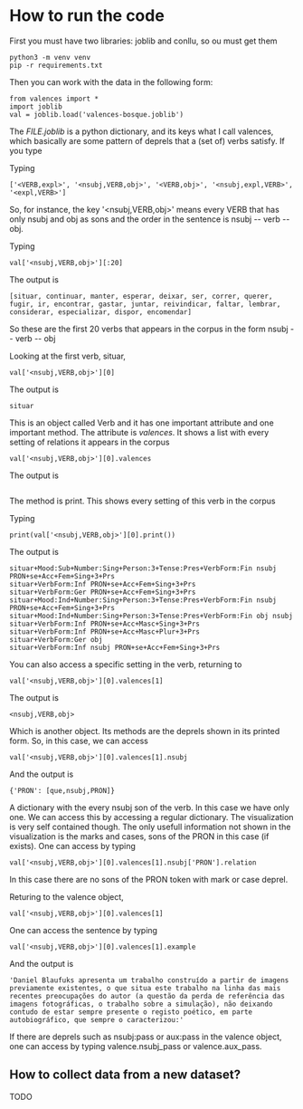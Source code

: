 # How to run the code

First you must have two libraries: joblib and conllu, so ou must get them

    python3 -m venv venv
    pip -r requirements.txt
	

Then you can work with the data in the following form:


    from valences import *
    import joblib
    val = joblib.load('valences-bosque.joblib')

The *FILE.joblib* is a python dictionary, and its keys what I call valences, which basically are some pattern of deprels that a (set of) verbs satisfy. If you type

Typing

```list(val.keys())[:5]
['<VERB,expl>', '<nsubj,VERB,obj>', '<VERB,obj>', '<nsubj,expl,VERB>', '<expl,VERB>']
```

So, for instance, the key '<nsubj,VERB,obj>' means every VERB that has only nsubj and obj as sons and the order in the sentence is nsubj -- verb -- obj.

Typing

```
val['<nsubj,VERB,obj>'][:20]
```

The output is

```
[situar, continuar, manter, esperar, deixar, ser, correr, querer, fugir, ir, encontrar, gastar, juntar, reivindicar, faltar, lembrar, considerar, especializar, dispor, encomendar]
```

So these are the first 20 verbs that appears in the corpus in the form nsubj -- verb -- obj

Looking at the first verb, situar,

```
val['<nsubj,VERB,obj>'][0]
```

The output is

```
situar
```

This is an object called Verb and it has one important attribute and one important method. The attribute is *valences*. It shows a list with every setting of relations it appears in the corpus

```
val['<nsubj,VERB,obj>'][0].valences
```

The output is

```[<VERB,expl>, <nsubj,VERB,obj>, <VERB,obj>, <nsubj,expl,VERB>, <nsubj,expl,VERB>, <expl,VERB>, <nsubj,expl,VERB>, <expl,VERB>, <VERB,expl>, <nsubj,VERB,expl>, <VERB,expl>, <expl,VERB>]
```

The method is print. This shows every setting of this verb in the corpus


Typing

```
print(val['<nsubj,VERB,obj>'][0].print())
```

The output is

```
situar+Mood:Sub+Number:Sing+Person:3+Tense:Pres+VerbForm:Fin nsubj PRON+se+Acc+Fem+Sing+3+Prs
situar+VerbForm:Inf PRON+se+Acc+Fem+Sing+3+Prs
situar+VerbForm:Ger PRON+se+Acc+Fem+Sing+3+Prs
situar+Mood:Ind+Number:Sing+Person:3+Tense:Pres+VerbForm:Fin nsubj PRON+se+Acc+Fem+Sing+3+Prs
situar+Mood:Ind+Number:Sing+Person:3+Tense:Pres+VerbForm:Fin obj nsubj 
situar+VerbForm:Inf PRON+se+Acc+Masc+Sing+3+Prs
situar+VerbForm:Inf PRON+se+Acc+Masc+Plur+3+Prs
situar+VerbForm:Ger obj 
situar+VerbForm:Inf nsubj PRON+se+Acc+Fem+Sing+3+Prs
```

You can also access a specific setting in the verb, returning to

```
val['<nsubj,VERB,obj>'][0].valences[1]
```

The output is

```
<nsubj,VERB,obj>
```

Which is another object. Its methods are the deprels shown in its printed form. So, in this case, we can access 

```
val['<nsubj,VERB,obj>'][0].valences[1].nsubj
```

And the output is

```
{'PRON': [que,nsubj,PRON]}
```

A dictionary with the every nsubj son of the verb. In this case we have only one. We can access this by accessing a regular dictionary. The visualization is very self contained though. The only usefull information not shown in the visualization is the marks and cases, sons of the PRON in this case (if exists). One can access by typing


```
val['<nsubj,VERB,obj>'][0].valences[1].nsubj['PRON'].relation
```

In this case there are no sons of the PRON token with mark or case deprel.

Returing to the valence object, 

```
val['<nsubj,VERB,obj>'][0].valences[1]
```

One can access the sentence by typing

```
val['<nsubj,VERB,obj>'][0].valences[1].example
```

And the output is

```
'Daniel Blaufuks apresenta um trabalho construído a partir de imagens previamente existentes, o que situa este trabalho na linha das mais recentes preocupações do autor (a questão da perda de referência das imagens fotográficas, o trabalho sobre a simulação), não deixando contudo de estar sempre presente o registo poético, em parte autobiográfico, que sempre o caracterizou:'
```

If there are deprels such as nsubj:pass or aux:pass in the valence object, one can access by typing valence.nsubj_pass or valence.aux_pass. 

## How to collect data from a new dataset?

TODO
